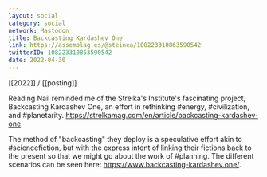 ```yaml
---
layout: social
category: social
network: Mastodon
title: Backcasting Kardashev One
link: https://assemblag.es/@steinea/108223310863590542
twitterID: 108223310863590542
date: 2022-04-30
---
```


[[2022]] / [[posting]]

Reading Nail reminded me of the Strelka's Institute's fascinating project, Backcasting Kardashev One, an effort in rethinking #energy, #civilization, and #planetarity. <https://strelkamag.com/en/article/backcasting-kardashev-one>

The method of "backcasting" they deploy is a speculative effort akin to #sciencefiction, but with the express intent of linking their fictions back to the present so that we might go about the work of #planning. The different scenarios can be seen here: <https://www.backcasting-kardashev.one/>.
